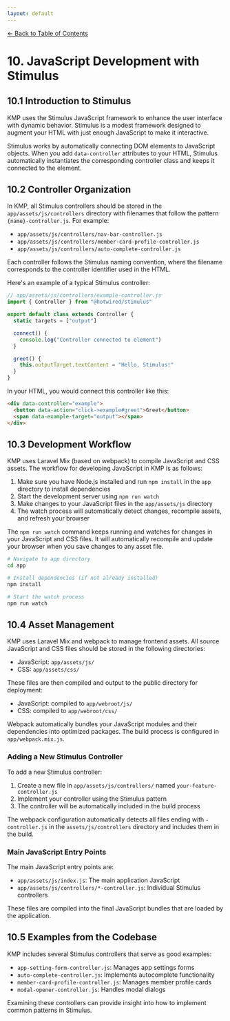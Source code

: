 ```yaml
---
layout: default
---
```

[← Back to Table of Contents](index.md)

# 10. JavaScript Development with Stimulus

## 10.1 Introduction to Stimulus

KMP uses the Stimulus JavaScript framework to enhance the user interface with dynamic behavior. Stimulus is a modest framework designed to augment your HTML with just enough JavaScript to make it interactive.

Stimulus works by automatically connecting DOM elements to JavaScript objects. When you add `data-controller` attributes to your HTML, Stimulus automatically instantiates the corresponding controller class and keeps it connected to the element.

## 10.2 Controller Organization

In KMP, all Stimulus controllers should be stored in the `app/assets/js/controllers` directory with filenames that follow the pattern `{name}-controller.js`. For example:

- `app/assets/js/controllers/nav-bar-controller.js`
- `app/assets/js/controllers/member-card-profile-controller.js`
- `app/assets/js/controllers/auto-complete-controller.js`

Each controller follows the Stimulus naming convention, where the filename corresponds to the controller identifier used in the HTML.

Here's an example of a typical Stimulus controller:

```javascript
// app/assets/js/controllers/example-controller.js
import { Controller } from "@hotwired/stimulus"

export default class extends Controller {
  static targets = ["output"]

  connect() {
    console.log("Controller connected to element")
  }

  greet() {
    this.outputTarget.textContent = "Hello, Stimulus!"
  }
}
```

In your HTML, you would connect this controller like this:

```html
<div data-controller="example">
  <button data-action="click->example#greet">Greet</button>
  <span data-example-target="output"></span>
</div>
```

## 10.3 Development Workflow

KMP uses Laravel Mix (based on webpack) to compile JavaScript and CSS assets. The workflow for developing JavaScript in KMP is as follows:

1. Make sure you have Node.js installed and run `npm install` in the `app` directory to install dependencies
2. Start the development server using `npm run watch`
3. Make changes to your JavaScript files in the `app/assets/js` directory
4. The watch process will automatically detect changes, recompile assets, and refresh your browser

The `npm run watch` command keeps running and watches for changes in your JavaScript and CSS files. It will automatically recompile and update your browser when you save changes to any asset file.

```bash
# Navigate to app directory
cd app

# Install dependencies (if not already installed)
npm install

# Start the watch process
npm run watch
```

## 10.4 Asset Management

KMP uses Laravel Mix and webpack to manage frontend assets. All source JavaScript and CSS files should be stored in the following directories:

- JavaScript: `app/assets/js/`
- CSS: `app/assets/css/`

These files are then compiled and output to the public directory for deployment:

- JavaScript: compiled to `app/webroot/js/`
- CSS: compiled to `app/webroot/css/`

Webpack automatically bundles your JavaScript modules and their dependencies into optimized packages. The build process is configured in `app/webpack.mix.js`.

### Adding a New Stimulus Controller

To add a new Stimulus controller:

1. Create a new file in `app/assets/js/controllers/` named `your-feature-controller.js`
2. Implement your controller using the Stimulus pattern
3. The controller will be automatically included in the build process

The webpack configuration automatically detects all files ending with `-controller.js` in the `assets/js/controllers` directory and includes them in the build.

### Main JavaScript Entry Points

The main JavaScript entry points are:

- `app/assets/js/index.js`: The main application JavaScript
- `app/assets/js/controllers/*-controller.js`: Individual Stimulus controllers

These files are compiled into the final JavaScript bundles that are loaded by the application.

## 10.5 Examples from the Codebase

KMP includes several Stimulus controllers that serve as good examples:

- `app-setting-form-controller.js`: Manages app settings forms
- `auto-complete-controller.js`: Implements autocomplete functionality 
- `member-card-profile-controller.js`: Manages member profile cards
- `modal-opener-controller.js`: Handles modal dialogs

Examining these controllers can provide insight into how to implement common patterns in Stimulus.